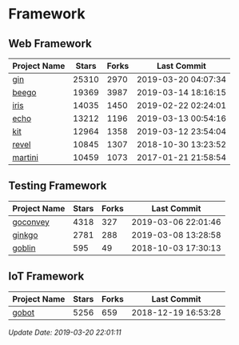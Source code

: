 # Framework

## Web Framework

| Project Name | Stars | Forks | Last Commit |
| ------------ | ----- | ----- | ----------- |
| [gin](https://github.com/gin-gonic/gin) | 25310 | 2970 | 2019-03-20 04:07:34 |
| [beego](https://github.com/astaxie/beego) | 19369 | 3987 | 2019-03-14 18:16:15 |
| [iris](https://github.com/kataras/iris) | 14035 | 1450 | 2019-02-22 02:24:01 |
| [echo](https://github.com/labstack/echo) | 13212 | 1196 | 2019-03-13 00:54:16 |
| [kit](https://github.com/go-kit/kit) | 12964 | 1358 | 2019-03-12 23:54:04 |
| [revel](https://github.com/revel/revel) | 10845 | 1307 | 2018-10-30 13:23:52 |
| [martini](https://github.com/go-martini/martini) | 10459 | 1073 | 2017-01-21 21:58:54 |

## Testing Framework

| Project Name | Stars | Forks | Last Commit |
| ------------ | ----- | ----- | ----------- |
| [goconvey](https://github.com/smartystreets/goconvey) | 4318 | 327 | 2019-03-06 22:01:46 |
| [ginkgo](https://github.com/onsi/ginkgo) | 2781 | 288 | 2019-03-08 13:28:58 |
| [goblin](https://github.com/franela/goblin) | 595 | 49 | 2018-10-03 17:30:13 |

## IoT Framework

| Project Name | Stars | Forks | Last Commit |
| ------------ | ----- | ----- | ----------- |
| [gobot](https://github.com/hybridgroup/gobot) | 5256 | 659 | 2018-12-19 16:53:28 |

*Update Date: 2019-03-20 22:01:11*